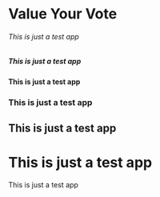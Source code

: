 # Value Your Vote

###### This is just a test app
##### This is just a test app
#### This is just a test app
### This is just a test app
## This is just a test app
# This is just a test app
This is just a test app